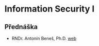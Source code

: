 # Information Security I
## Přednáška

- RNDr. Antonín Beneš, Ph.D. [web](http://www.obluda.cz/iprednasky/index.html)
